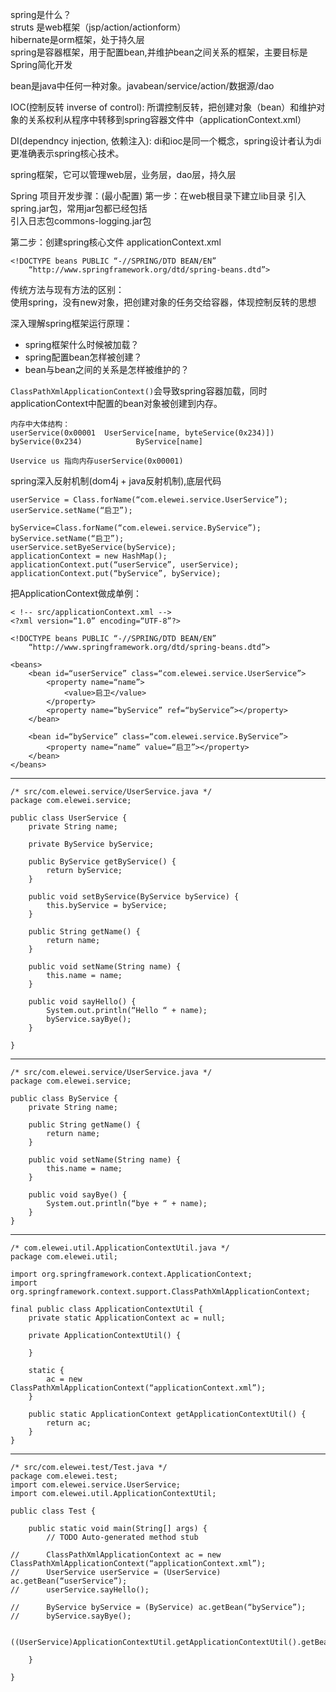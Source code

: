 
spring是什么？  
struts 是web框架（jsp/action/actionform）  
hibernate是orm框架，处于持久层  
spring是容器框架，用于配置bean,并维护bean之间关系的框架，主要目标是Spring简化开发  

bean是java中任何一种对象。javabean/service/action/数据源/dao  

IOC(控制反转 inverse of control): 所谓控制反转，把创建对象（bean）和维护对象的关系权利从程序中转移到spring容器文件中（applicationContext.xml）

DI(dependncy injection, 依赖注入): di和ioc是同一个概念，spring设计者认为di更准确表示spring核心技术。

spring框架，它可以管理web层，业务层，dao层，持久层



Spring 项目开发步骤：(最小配置)
第一步：在web根目录下建立lib目录
引入spring.jar包，常用jar包都已经包括  
引入日志包commons-logging.jar包  


第二步：创建spring核心文件 applicationContext.xml

	<!DOCTYPE beans PUBLIC “-//SPRING/DTD BEAN/EN”
	    “http://www.springframework.org/dtd/spring-beans.dtd”>



传统方法与现有方法的区别：  
使用spring，没有new对象，把创建对象的任务交给容器，体现控制反转的思想


深入理解spring框架运行原理：

* spring框架什么时候被加载？
* spring配置bean怎样被创建？
* bean与bean之间的关系是怎样被维护的？

`ClassPathXmlApplicationContext()`会导致spring容器加载，同时applicationContext中配置的bean对象被创建到内存。

	内存中大体结构：
	userService(0x00001  UserService[name, byteService(0x234)])
	byService(0x234)			ByService[name]

	Uservice us 指向内存userService(0x00001)

spring深入反射机制(dom4j + java反射机制),底层代码

	userService = Class.forName(“com.elewei.service.UserService”);
	userService.setName(“启卫”);
	
	byService=Class.forName(“com.elewei.service.ByService”);
	byService.setName(“启卫”);
	userService.setByeService(byService);
	applicationContext = new HashMap();
	applicationContext.put(“userService”, userService);
	applicationContext.put(“byService”, byService);

 
 
把ApplicationContext做成单例：
	
	< !-- src/applicationContext.xml -->
	<?xml version=“1.0” encoding=“UTF-8”?>
	
	<!DOCTYPE beans PUBLIC “-//SPRING/DTD BEAN/EN”
	    “http://www.springframework.org/dtd/spring-beans.dtd”>
	
	<beans>
		<bean id=“userService” class=“com.elewei.service.UserService”>
			<property name=“name”>
				<value>启卫</value>
			</property>
			<property name=“byService” ref=“byService”></property>
		</bean>
		
		<bean id=“byService” class=“com.elewei.service.ByService”>
			<property name=“name” value=“启卫”></property>
		</bean>
	</beans>

-------

	/* src/com.elewei.service/UserService.java */
	package com.elewei.service;
	
	public class UserService {
		private String name;
		
		private ByService byService;
		
		public ByService getByService() {
			return byService;
		}
	
		public void setByService(ByService byService) {
			this.byService = byService;
		}
	
		public String getName() {
			return name;
		}
	
		public void setName(String name) {
			this.name = name;
		}
		
		public void sayHello() {
			System.out.println(“Hello “ + name);
			byService.sayBye();
		}
		
	}

------
	
	/* src/com.elewei.service/UserService.java */
	package com.elewei.service;
	
	public class ByService {
		private String name;
	
		public String getName() {
			return name;
		}
	
		public void setName(String name) {
			this.name = name;
		}
		
		public void sayBye() {
			System.out.println(“bye + “ + name);
		}
	}

------
	
	/* com.elewei.util.ApplicationContextUtil.java */
	package com.elewei.util;
	
	import org.springframework.context.ApplicationContext;
	import org.springframework.context.support.ClassPathXmlApplicationContext;
	
	final public class ApplicationContextUtil {
		private static ApplicationContext ac = null;
		
		private ApplicationContextUtil() {
			
		}
		
		static {
			ac = new ClassPathXmlApplicationContext(“applicationContext.xml”);
		}
		
		public static ApplicationContext getApplicationContextUtil() {
			return ac;
		}
	}


-------

	/* src/com.elewei.test/Test.java */
	package com.elewei.test;
	import com.elewei.service.UserService;
	import com.elewei.util.ApplicationContextUtil;
	
	public class Test {
	
		public static void main(String[] args) {
			// TODO Auto-generated method stub
			
	//		ClassPathXmlApplicationContext ac = new ClassPathXmlApplicationContext(“applicationContext.xml”);
	//		UserService userService = (UserService) ac.getBean(“userService”);
	//		userService.sayHello();
			
	//		ByService byService = (ByService) ac.getBean(“byService”);
	//		byService.sayBye();
			
			((UserService)ApplicationContextUtil.getApplicationContextUtil().getBean(“userService”)).sayHello();;
	
		}
	
	}





